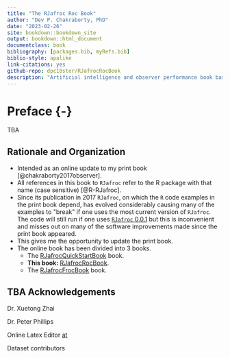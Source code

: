 ```yaml
--- 
title: "The RJafroc Roc Book"
author: "Dev P. Chakraborty, PhD"
date: "2023-02-26"
site: bookdown::bookdown_site
output: bookdown::html_document
documentclass: book
bibliography: [packages.bib, myRefs.bib]
biblio-style: apalike
link-citations: yes
github-repo: dpc10ster/RJafrocRocBook
description: "Artificial intelligence and observer performance book based on RJafroc."
---
```






# Preface {-}

TBA


## Rationale and Organization

* Intended as an online update to my print book [@chakraborty2017observer].
* All references in this book to `RJafroc` refer to the R package with that name (case sensitive) [@R-RJafroc].
* Since its publication in 2017 `RJafroc`, on which the `R` code examples in the print book depend, has evolved considerably causing many of the examples to "break" if one uses the most current version of `RJafroc`. The code will still run if one uses [`RJafroc` 0.0.1](https://cran.r-project.org/src/contrib/Archive/RJafroc/) but this is inconvenient and misses out on many of the software improvements made since the print book appeared.
* This gives me the opportunity to update the print book.
* The online book has been divided into 3 books.
    + The [RJafrocQuickStartBook](https://dpc10ster.github.io/RJafrocQuickStart/) book.
    + **This book:** [RJafrocRocBook](https://dpc10ster.github.io/RJafrocRocBook/).
    + The [RJafrocFrocBook](https://dpc10ster.github.io/RJafrocFrocBook/) book.


## TBA Acknowledgements

Dr. Xuetong Zhai

Dr. Peter Phillips

Online Latex Editor [at](https://latexeditor.lagrida.com/) 

Dataset contributors


